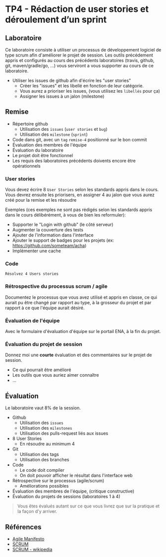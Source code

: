 # TP4 - Rédaction de user stories et déroulement d’un sprint

## Laboratoire

Ce laboratoire consiste à utiliser un processus de développement logiciel de type
scrum afin d'améliorer le projet de session. Les outils précédement appris et
configurés au cours des précédents laboratoires (travis, github, git, maven/gradle/go, ...)
vous serviront a vous supporter au cours de ce laboratoire.

- Utiliser les issues de github afin d'écrire les "user stories"
  - Créer les "issues" et les libellé en fonction de leur catégorie.
  - Vous aurez a prioriser les issues, (vous utilisez les `libellés` pour ça)
  - Assigner les issues à un jalon (milestone)

## Remise

- Répertoire github
  - Utilisation des `issues` (`user stories` et `bug`)
  - Utilisation des `milestone` (`sprint`)
- Code dans git, avec un `tag` `remise-4` positionné sur le bon commit
- Évaluation des membres de l'équipe
- Évaluation du laboratoire
- Le projet doit être fonctionnel
- Les requis des laboratoires précédents doivents encore être opérationnels

### User stories

Vous devez écrire 8 `User Stories` selon les standards appris dans le cours.
Vous devrez ensuite les priorisers, en assigner 4 au jalon que vous aurez créé
pour la remise et les résoudre

Exemples (ces exemples ne sont pas rédigés selon les standards appris dans le cours délibérément, à vous de bien les reformuler):

- Supporter le "Login with github" (le côté serveur)
- Augmenter la couverture des tests
- Ajouter de l'information dans l'interface
- Ajouter le support de badges pour les projets (ex: https://github.com/someteam/acha)
- Implémenter une cache

### Code

```
Résolvez 4 Users stories
```

### Rétrospective du processus scrum / agile

Documentez le processus que vous avez utilisé et appris en classe, ce qui aurait
pu être changé par rapport au type, à la grosseur du projet et par rapport à ce
que l'équipe aurait désiré.

### Évaluation de l'équipe

Avec le formulaire d'évaluation d'équipe sur le portail ENA, à la fin du projet.

### Évaluation du projet de session

Donnez moi une **courte** évaluation et des commentaires sur le projet de session.

- Ce qui pourrait être amélioré
- Les outils que vous auriez aimer connaître
- ...

## Évaluation

Le laboratoire vaut 8% de la session.

- Github
  - Utilisation des `issues`
  - Utilisation des `milestones`
  - Utilisation des pulls-request liés aux issues
- 8 User Stories
  - En résoudre au minimum 4
- Git
  - Utilisation des tags
  - Utilisation des branches
- Code
  - Le code doit compiler
  - On doit pouvoir afficher le résultat dans l'interface web
- Rétrospective sur le processus (agile/scrum)
  - Améliorations possibles
- Évaluation des membres de l'équipe, (critique constructive)
- Évaluation du projets de sessions (laboratoires 1 à 4)

> Vous êtes évalués autant sur ce que vous livrez que sur la pratique et la façon
d'y arriver.

## Références

- [Agile Manifesto](http://www.agilemanifesto.org/)
- [SCRUM](http://scrummethodology.com/)
- [SCRUM - wikipedia](https://en.wikipedia.org/wiki/Scrum_(software_development))
